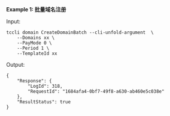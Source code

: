 **Example 1: 批量域名注册**



Input: 

```
tccli domain CreateDomainBatch --cli-unfold-argument  \
    --Domains xx \
    --PayMode 0 \
    --Period 1 \
    --TemplateId xx
```

Output: 
```
{
    "Response": {
        "LogId": 318,
        "RequestId": "1684afa4-0bf7-49f8-a630-ab460e5c038e"
    },
    "ResultStatus": true
}
```

